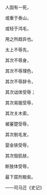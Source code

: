 人固有一死，

或重于泰山，

或轻于鸿毛，

用之所趋异也。


太上不辱先，

其次不辱身，

其次不辱理色，

其次不辱辞令，

其次诎体受辱；

其次易服受辱，

其次关木索，

被菙楚受辱，

其次剔毛发，

婴金铁受辱，

其次毁肌肤，

断肢体受辱，

最下腐刑极矣。

——司马迁《史记》

<!---
zwrmkmswlbbf/zwrmkmswlbbf is a ✨ special ✨ repository because its `README.md` (this file) appears on your GitHub profile.
You can click the Preview link to take a look at your changes.
--->
